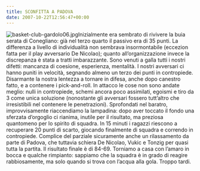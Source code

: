 ```yaml
---
title: SCONFITTA A PADOVA
date: 2007-10-22T12:56:47+00:00
---
```

![basket-club-gardolo06.jpg](http://www.basketgardolo.it/wp-content/uploads/2007/10/basket-club-gardolo06.jpg)Inizialmente era sembrato di rivivere la buia serata di Conegliano: già nel terzo quarto il passivo era di 35 punti. La differenza a livello di individualità non sembrava insormontabile (eccezion fatta per il play avversario De Nicolao); quanto all’organizzazione invece la discrepanza è stata a tratti imbarazzante. Sono venuti a galla tutti i nostri difetti: mancanza di coesione, esperienza, mentalità. I nostri avversari ci hanno puniti in velocità, segnando almeno un terzo dei punti in contropiede. Disarmante la nostra lentezza a tornare in difesa, anche dopo canestro fatto, e a contenere i pick-and-roll. In attacco le cose non sono andate meglio: nulli in contropiede, schemi ancora poco assimilati, egoismi e tiro da 3 come unica soluzione (nonostante gli avversari fossero tutt’altro che irresistibili nel contenere le penetrazioni). Sprofondati nel baratro, improvvisamente riaccendiamo la lampadina: dopo aver toccato il fondo una sferzata d’orgoglio ci rianima, inutile per il risultato, ma preziosa quantomeno per lo spirito di squadra. In 15 minuti i ragazzi riescono a recuperare 20 punti di scarto, giocando finalmente di squadra e correndo in contropiede. Complice del parziale sicuramente anche un rilassamento da parte di Padova, che tuttavia schiera De Nicolao, Vukic e Tonzig per quasi tutta la partita. Il risultato finale è di 84-69. Torniamo a casa con l’amaro in bocca e qualche rimpianto: sappiamo che la squadra è in grado di reagire rabbiosamente, ma solo quando si trova con l’acqua alla gola. Troppo tardi.